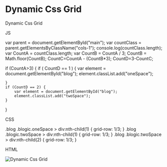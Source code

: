 # Dynamic Css Grid

Dynamic Css Grid

JS

var parent = document.getElementById("main");
var countClass = parent.getElementsByClassName("cols-1");
console.log(countClass.length);
var CountA = countClass.length;
var CountB = CountA / 3;
CountB = Math.floor(CountB);
CountC=CountA - (CountB*3);
CountD=3-CountC;

if (CountA>3) {
    if ( CountD == 1 ) {
        var element = document.getElementById("blog");
        element.classList.add("oneSpace");

    }
    if (CountD == 2) {
        var element = document.getElementById("blog");
        element.classList.add("twoSpace");
    }
}


CSS

.blog .blogic.oneSpace > div:nth-child(1) {
    grid-row: 1/3;
}
.blog .blogic.twoSpace > div:nth-child(1) {
    grid-row: 1/3;
}
.blog .blogic.twoSpace > div:nth-child(2) {
    grid-row: 1/3;
}

HTML
<div class="blog">
    <div class="blogic" id="blog">
          <div class="cols-1"></div
          <div class="cols-1"></div
          <div class="cols-1"></div
          <div class="cols-1"></div
      </div>
 </div>


![Dynamic Css Grid](https://github.com/obilikvar/Dynamic-Grid/blob/master/taslak_r2_c1.jpg)
